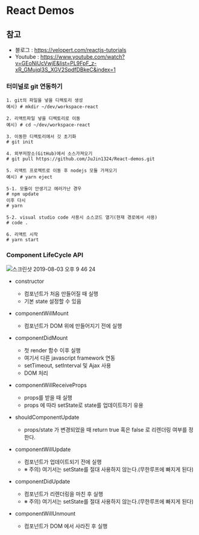 # React Demos

## 참고
* 블로그 : <a>https://velopert.com/reactjs-tutorials</a>
* Youtube : <a>https://www.youtube.com/watch?v=GEoNiUcVwjE&list=PL9FpF_z-xR_GMujql3S_XGV2SpdfDBkeC&index=1</a>

### 터미널로 git 연동하기
```
1. git의 파일을 넣을 디렉토리 생성
예시) # mkdir ~/dev/workspace-react

2. 리액트파일 넣을 디렉토리로 이동
예시) # cd ~/dev/workspace-react

3. 이동한 디렉토리에서 깃 초기화
# git init

4. 외부저장소(GitHub)에서 소스가져오기
# git pull https://github.com/JuJin1324/React-demos.git

5. 리액트 프로젝트로 이동 후 nodejs 모듈 가져오기
예시) # yarn eject

5-1. 모듈이 안생기고 에러가난 경우
# npm update 
이후 다시 
# yarn

5-2. visual studio code 사용시 소스코드 열기(현재 경로에서 사용)
# code .

6. 리액트 시작
# yarn start
```

### Component LifeCycle API
![스크린샷 2019-08-03 오후 9 46 24](https://user-images.githubusercontent.com/16306672/62412537-1dc2a080-b63f-11e9-890e-893ec758d3ef.png)

* constructor
  * 컴포넌트가 처음 만들어질 때 실행
  * 기본 state 설정할 수 있음

* componentWillMount
  * 컴포넌트가 DOM 위에 만들어지기 전에 실행

* componentDidMount
  * 첫 render 함수 이후 실행
  * 여기서 다른 javascript framework 연동 
  * setTimeout, setInterval 및 Ajax 사용
  * DOM 처리

* componentWillReceiveProps
  * props를 받을 때 실행
  * props 에 따라 setState로 state를 업데이트하기 유용

* shouldComponentUpdate
  * props/state 가 변경되었을 때 return true 혹은 false 로 리렌더링 여부를 정한다.

* componentWillUpdate
  * 컴포넌트가 업데이트되기 전에 실행
  * ※ 주의) 여기서는 setState를 절대 사용하지 않는다.(무한루프에 빠지게 된다)

* componentDidUpdate
  * 컴포넌트가 리렌더링을 마친 후 실행
  * ※ 주의) 여기서는 setState를 절대 사용하지 않는다.(무한루프에 빠지게 된다)

* componentWillUnmount
  * 컴포넌트가 DOM 에서 사라진 후 실행
